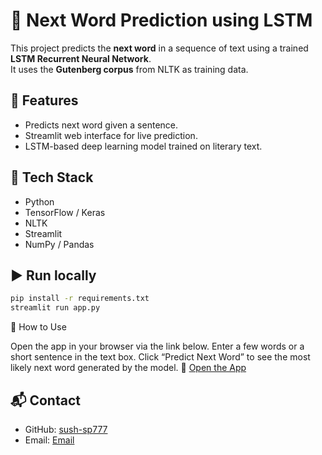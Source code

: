 # 🧠 Next Word Prediction using LSTM

This project predicts the **next word** in a sequence of text using a trained **LSTM Recurrent Neural Network**.  
It uses the **Gutenberg corpus** from NLTK as training data.

## 🚀 Features
- Predicts next word given a sentence.
- Streamlit web interface for live prediction.
- LSTM-based deep learning model trained on literary text.

## 🧰 Tech Stack
- Python
- TensorFlow / Keras
- NLTK
- Streamlit
- NumPy / Pandas

## ▶️ Run locally
```bash
pip install -r requirements.txt
streamlit run app.py
```
🧮 How to Use

Open the app in your browser via the link below.
Enter a few words or a short sentence in the text box.
Click “Predict Next Word” to see the most likely next word generated by the model.
🔗 [Open the App](https://next-word-prediction-using-lstm-hr3cktqqmjbuadgtqupquk.streamlit.app/)

## 📬 Contact
- GitHub: [sush-sp777](https://github.com/sush-sp777)  
- Email: [Email](sushantsp433@gmail.com)

